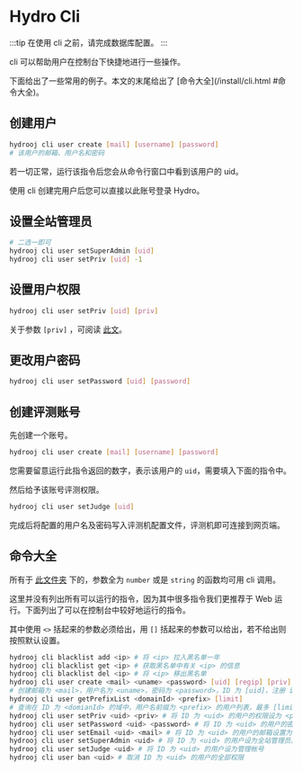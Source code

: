 # Hydro Cli

:::tip
在使用 cli 之前，请完成数据库配置。
:::

cli 可以帮助用户在控制台下快捷地进行一些操作。

下面给出了一些常用的例子。本文的末尾给出了 [命令大全](/install/cli.html #命令大全)。

## 创建用户

```sh
hydrooj cli user create [mail] [username] [password] 
# 该用户的邮箱、用户名和密码
```

若一切正常，运行该指令后您会从命令行窗口中看到该用户的 uid。

使用 cli 创建完用户后您可以直接以此账号登录 Hydro。

## 设置全站管理员

```sh
# 二选一即可
hydrooj cli user setSuperAdmin [uid]
hydrooj cli user setPriv [uid] -1
```

## 设置用户权限

```sh
hydrooj cli user setPriv [uid] [priv]
```

关于参数 `[priv]` ，可阅读 [此文](/dev/PERM_PRIV.html)。

## 更改用户密码

```sh
hydrooj cli user setPassword [uid] [password]
```

## 创建评测账号

先创建一个账号。

```sh
hydrooj cli user create [mail] [username] [password]
```

您需要留意运行此指令返回的数字，表示该用户的 `uid`，需要填入下面的指令中。

然后给予该账号评测权限。

```sh
hydrooj cli user setJudge [uid]
```

完成后将配置的用户名及密码写入评测机配置文件，评测机即可连接到网页端。

## 命令大全

所有于 [此文件夹](https://github.com/hydro-dev/Hydro/tree/master/packages/hydrooj/src/model) 下的，参数全为 `number` 或是 `string` 的函数均可用 cli 调用。

这里并没有列出所有可以运行的指令，因为其中很多指令我们更推荐于 Web 运行。下面列出了可以在控制台中较好地运行的指令。

其中使用 `<>` 括起来的参数必须给出，用 `[]` 括起来的参数可以给出，若不给出则按照默认设置。

```sh
hydrooj cli blacklist add <ip> # 将 <ip> 拉入黑名单一年
hydrooj cli blacklist get <ip> # 获取黑名单中有关 <ip> 的信息
hydrooj cli blacklist del <ip> # 将 <ip> 移出黑名单
hydrooj cli user create <mail> <uname> <password> [uid] [regip] [priv]
# 创建邮箱为 <mail>，用户名为 <uname>，密码为 <password>，ID 为 [uid]，注册 ip 为 [regip]，权限为 [priv] 的用户
hydrooj cli user getPrefixList <domainId> <prefix> [limit] 
# 查询在 ID 为 <domianId> 的域中，用户名前缀为 <prefix> 的用户列表，最多 [limit] 个用户。
hydrooj cli user setPriv <uid> <priv> # 将 ID 为 <uid> 的用户的权限设为 <priv>
hydrooj cli user setPassword <uid> <password> # 将 ID 为 <uid> 的用户的密码设置为 <password>
hydrooj cli user setEmail <uid> <mail> # 将 ID 为 <uid> 的用户的邮箱设置为 <mail>
hydrooj cli user setSuperAdmin <uid> # 将 ID 为 <uid> 的用户设为全站管理员。
hydrooj cli user setJudge <uid> # 将 ID 为 <uid> 的用户设为管理帐号
hydrooj cli user ban <uid> # 取消 ID 为 <uid> 的用户的全部权限
```
